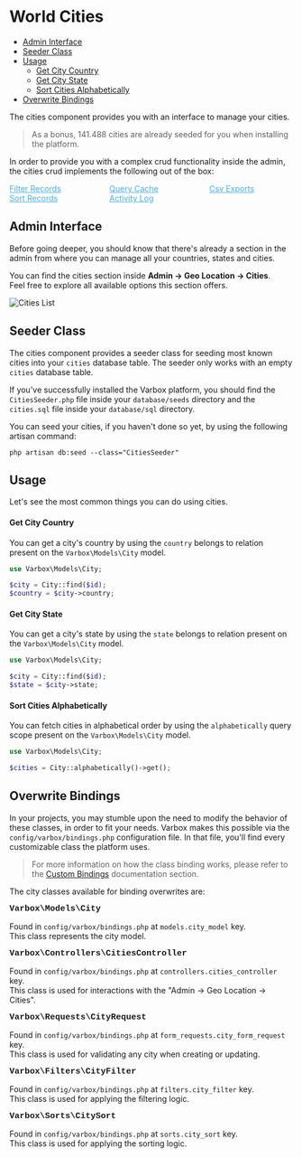 # World Cities

- [Admin Interface](#admin-interface)
- [Seeder Class](#seeder-class)
- [Usage](#usage)
    - [Get City Country](#get-city-country)
    - [Get City State](#get-city-state)
    - [Sort Cities Alphabetically](#sort-cities-alphabetically)
- [Overwrite Bindings](#overwrite-bindings)

The cities component provides you with an interface to manage your cities.

> As a bonus, 141.488 cities are already seeded for you when installing the platform.

In order to provide you with a complex crud functionality inside the admin, the cities crud implements the following out of the box:

<style>
    #available-filter-operators-list > p {
        column-count: 3; -moz-column-count: 3; -webkit-column-count: 3;
        column-gap: 2em; -moz-column-gap: 2em; -webkit-column-gap: 2em;
    }

    #available-filter-operators-list a {
        display: block;
        color: #4AAEE3;
    }
</style>
<div id="available-filter-operators-list" markdown="1">

[Filter Records](/docs/{{version}}/filter-records)
[Sort Records](/docs/{{version}}/sort-records)
[Query Cache](/docs/{{version}}/query-cache)
[Activity Log](/docs/{{version}}/activity-log)
[Csv Exports](/docs/{{version}}/csv-exports)

</div>

<a name="admin-interface"></a>
## Admin Interface

Before going deeper, you should know that there's already a section in the admin from where you can manage all your countries, states and cities.

You can find the cities section inside **Admin -> Geo Location -> Cities**.   
Feel free to explore all available options this section offers.

![Cities List](/docs/{{version}}/cities-list.png)

<a name="seeder-class"></a>
## Seeder Class

The cities component provides a seeder class for seeding most known cities into your `cities` database table. 
The seeder only works with an empty `cities` database table.

If you've successfully installed the Varbox platform, you should find the `CitiesSeeder.php` file inside your `database/seeds` directory and the `cities.sql` file inside your `database/sql` directory.

You can seed your cities, if you haven't done so yet, by using the following artisan command:

```
php artisan db:seed --class="CitiesSeeder"
```

<a name="usage"></a>
## Usage

Let's see the most common things you can do using cities.

<a name="get-city-country"></a>
#### Get City Country

You can get a city's country by using the `country` belongs to relation present on the `Varbox\Models\City` model.

```php
use Varbox\Models\City;

$city = City::find($id);
$country = $city->country;
```

<a name="get-city-state"></a>
#### Get City State

You can get a city's state by using the `state` belongs to relation present on the `Varbox\Models\City` model.

```php
use Varbox\Models\City;

$city = City::find($id);
$state = $city->state;
```

<a name="sort-cities-alphabetically"></a>
#### Sort Cities Alphabetically

You can fetch cities in alphabetical order by using the `alphabetically` query scope present on the `Varbox\Models\City` model.

```php
use Varbox\Models\City;

$cities = City::alphabetically()->get();
```

<a name="overwrite-bindings"></a>
## Overwrite Bindings

In your projects, you may stumble upon the need to modify the behavior of these classes, in order to fit your needs.
Varbox makes this possible via the `config/varbox/bindings.php` configuration file. In that file, you'll find every customizable class the platform uses.

> For more information on how the class binding works, please refer to the [Custom Bindings](/docs/{{version}}/custom-bindings) documentation section.

<style>
    p.overwrite-class {
        display: block;
        font-family: SFMono-Regular,Menlo,Monaco,Consolas,Liberation Mono,Courier New,monospace;
        font-weight: 600;
        font-size: 15px;
        margin: 0;
    }
</style>

The city classes available for binding overwrites are:

<p class="overwrite-class">Varbox\Models\City</p>

Found in `config/varbox/bindings.php` at `models.city_model` key.   
This class represents the city model.

<p class="overwrite-class">Varbox\Controllers\CitiesController</p>

Found in `config/varbox/bindings.php` at `controllers.cities_controller` key.   
This class is used for interactions with the "Admin -> Geo Location -> Cities".

<p class="overwrite-class">Varbox\Requests\CityRequest</p>

Found in `config/varbox/bindings.php` at `form_requests.city_form_request` key.   
This class is used for validating any city when creating or updating.

<p class="overwrite-class">Varbox\Filters\CityFilter</p>

Found in `config/varbox/bindings.php` at `filters.city_filter` key.   
This class is used for applying the filtering logic.

<p class="overwrite-class">Varbox\Sorts\CitySort</p>

Found in `config/varbox/bindings.php` at `sorts.city_sort` key.   
This class is used for applying the sorting logic.

